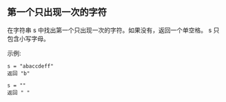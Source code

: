 ## 第一个只出现一次的字符
在字符串 s 中找出第一个只出现一次的字符。如果没有，返回一个单空格。
 s 只包含小写字母。

示例:

```text
s = "abaccdeff"
返回 "b"

s = "" 
返回 " "
```
